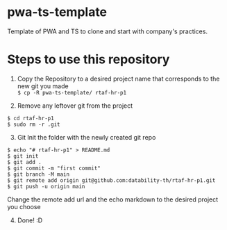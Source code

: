 # pwa-ts-template
Template of PWA and TS to clone and start with company's practices.

# Steps to use this repository
1. Copy the Repository to a desired project name that corresponds to the new git you made  
`$ cp -R pwa-ts-template/ rtaf-hr-p1`

2. Remove any leftover git from the project  
```
$ cd rtaf-hr-p1
$ sudo rm -r .git
```

3. Git Init the folder with the newly created git repo
```
$ echo "# rtaf-hr-p1" > README.md
$ git init
$ git add .
$ git commit -m "first commit"
$ git branch -M main
$ git remote add origin git@github.com:datability-th/rtaf-hr-p1.git
$ git push -u origin main
```
Change the remote add url and the echo markdown to the desired project you choose  

4. Done! :D
